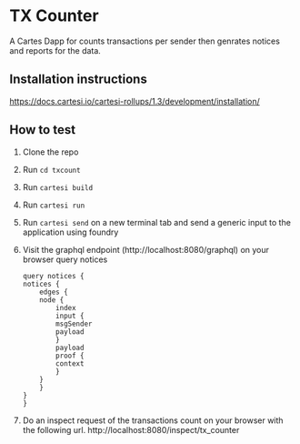 # TX Counter

A Cartes Dapp for counts transactions per sender then genrates notices and reports for the data.

## Installation instructions

https://docs.cartesi.io/cartesi-rollups/1.3/development/installation/


## How to test

1. Clone the repo

2. Run ```cd txcount```

3. Run ```cartesi build```

4. Run ```cartesi run```

4. Run ```cartesi send``` on a new terminal tab and send a generic input to the application using foundry

5. Visit the graphql endpoint (http://localhost:8080/graphql) on your browser query notices
    ```
    query notices {
    notices {
        edges {
        node {
            index
            input {
            msgSender
            payload
            }
            payload
            proof {
            context
            }
        }
        }
    }
    }

    ```

6. Do an inspect request of the transactions count on your browser with the following url. 
http://localhost:8080/inspect/tx_counter

